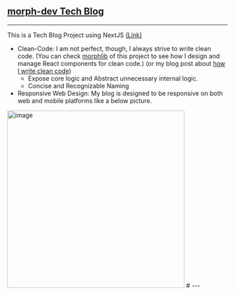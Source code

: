 ## [morph-dev Tech Blog](https://morph-dev.com/)  
---
This is a Tech Blog Project using NextJS [(Link)](https://morph-dev.com/)

* Clean-Code: I am not perfect, though, I always strive to write clean code.
  (You can check [morphlib](https://github.com/dev-morph/dev-morph-blog/tree/main/morph-lib/components) of this project to see how I design and manage React components for clean code.)
  (or my blog post about [how I write clean code](https://marklee1117.tistory.com/176))
  * Expose core logic and Abstract unnecessary internal logic.
  * Concise and Recognizable Naming
* Responsive Web Design: My blog is designed to be responsive on both web and mobile platforms like a below picture.  
<img width="405" alt="image" src="https://github.com/dev-morph/dev-morph-blog/assets/112484043/c3a60646-c45e-452a-8816-602ef3905bbc">
#
---
